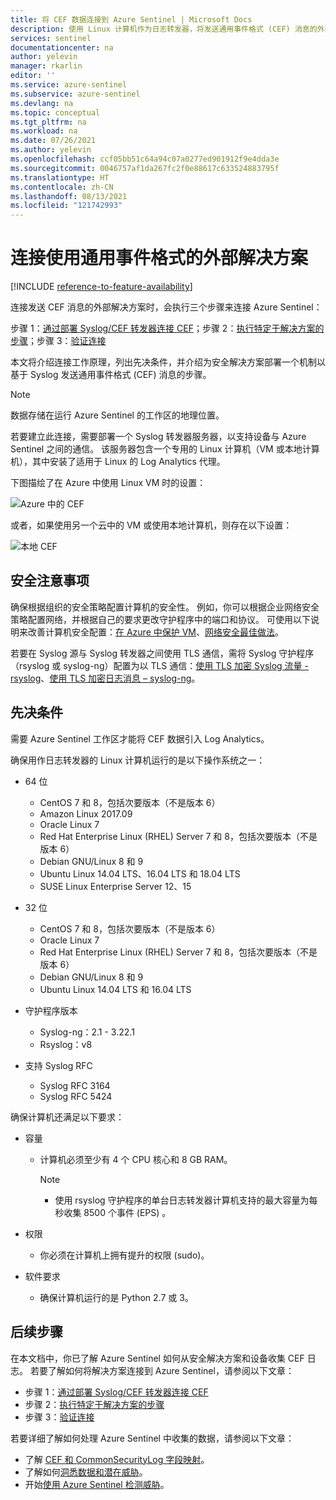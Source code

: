 ```yaml
---
title: 将 CEF 数据连接到 Azure Sentinel | Microsoft Docs
description: 使用 Linux 计算机作为日志转发器，将发送通用事件格式 (CEF) 消息的外部解决方案连接到 Azure Sentinel。
services: sentinel
documentationcenter: na
author: yelevin
manager: rkarlin
editor: ''
ms.service: azure-sentinel
ms.subservice: azure-sentinel
ms.devlang: na
ms.topic: conceptual
ms.tgt_pltfrm: na
ms.workload: na
ms.date: 07/26/2021
ms.author: yelevin
ms.openlocfilehash: ccf05bb51c64a94c07a0277ed901912f9e4dda3e
ms.sourcegitcommit: 0046757af1da267fc2f0e88617c633524883795f
ms.translationtype: HT
ms.contentlocale: zh-CN
ms.lasthandoff: 08/13/2021
ms.locfileid: "121742993"
---
```

# <a name="connect-your-external-solution-using-common-event-format"></a>连接使用通用事件格式的外部解决方案

[!INCLUDE [reference-to-feature-availability](includes/reference-to-feature-availability.md)]

连接发送 CEF 消息的外部解决方案时，会执行三个步骤来连接 Azure Sentinel：

步骤 1：[通过部署 Syslog/CEF 转发器连接 CEF](connect-cef-agent.md)；步骤 2：[执行特定于解决方案的步骤](connect-cef-solution-config.md)；步骤 3：[验证连接](connect-cef-verify.md)

本文将介绍连接工作原理，列出先决条件，并介绍为安全解决方案部署一个机制以基于 Syslog 发送通用事件格式 (CEF) 消息的步骤。 

> [!NOTE] 
> 数据存储在运行 Azure Sentinel 的工作区的地理位置。

若要建立此连接，需要部署一个 Syslog 转发器服务器，以支持设备与 Azure Sentinel 之间的通信。  该服务器包含一个专用的 Linux 计算机（VM 或本地计算机），其中安装了适用于 Linux 的 Log Analytics 代理。 

下图描绘了在 Azure 中使用 Linux VM 时的设置：

 ![Azure 中的 CEF](./media/connect-cef/cef-syslog-azure.png)

或者，如果使用另一个云中的 VM 或使用本地计算机，则存在以下设置： 

 ![本地 CEF](./media/connect-cef/cef-syslog-onprem.png)

## <a name="security-considerations"></a>安全注意事项

确保根据组织的安全策略配置计算机的安全性。 例如，你可以根据企业网络安全策略配置网络，并根据自己的要求更改守护程序中的端口和协议。 可使用以下说明来改善计算机安全配置：[在 Azure 中保护 VM](../virtual-machines/security-policy.md)、[网络安全最佳做法](../security/fundamentals/network-best-practices.md)。

若要在 Syslog 源与 Syslog 转发器之间使用 TLS 通信，需将 Syslog 守护程序（rsyslog 或 syslog-ng）配置为以 TLS 通信：[使用 TLS 加密 Syslog 流量 - rsyslog](https://www.rsyslog.com/doc/v8-stable/tutorials/tls_cert_summary.html)、[使用 TLS 加密日志消息 – syslog-ng](https://support.oneidentity.com/technical-documents/syslog-ng-open-source-edition/3.22/administration-guide/60#TOPIC-1209298)。
 
## <a name="prerequisites"></a>先决条件

需要 Azure Sentinel 工作区才能将 CEF 数据引入 Log Analytics。

确保用作日志转发器的 Linux 计算机运行的是以下操作系统之一：

- 64 位
  - CentOS 7 和 8，包括次要版本（不是版本 6）
  - Amazon Linux 2017.09
  - Oracle Linux 7
  - Red Hat Enterprise Linux (RHEL) Server 7 和 8，包括次要版本（不是版本 6）
  - Debian GNU/Linux 8 和 9
  - Ubuntu Linux 14.04 LTS、16.04 LTS 和 18.04 LTS
  - SUSE Linux Enterprise Server 12、15

- 32 位
  - CentOS 7 和 8，包括次要版本（不是版本 6）
  - Oracle Linux 7
  - Red Hat Enterprise Linux (RHEL) Server 7 和 8，包括次要版本（不是版本 6）
  - Debian GNU/Linux 8 和 9
  - Ubuntu Linux 14.04 LTS 和 16.04 LTS
 
- 守护程序版本
  - Syslog-ng：2.1 - 3.22.1
  - Rsyslog：v8
  
- 支持 Syslog RFC
  - Syslog RFC 3164
  - Syslog RFC 5424
 
确保计算机还满足以下要求： 

- 容量
  - 计算机必须至少有 4 个 CPU 核心和 8 GB RAM。

    > [!NOTE]
    > - 使用 rsyslog 守护程序的单台日志转发器计算机支持的最大容量为每秒收集 8500 个事件 (EPS) 。

- 权限
  - 你必须在计算机上拥有提升的权限 (sudo)。 

- 软件要求
  - 确保计算机运行的是 Python 2.7 或 3。

## <a name="next-steps"></a>后续步骤

在本文档中，你已了解 Azure Sentinel 如何从安全解决方案和设备收集 CEF 日志。 若要了解如何将解决方案连接到 Azure Sentinel，请参阅以下文章：

- 步骤 1：[通过部署 Syslog/CEF 转发器连接 CEF](connect-cef-agent.md)
- 步骤 2：[执行特定于解决方案的步骤](connect-cef-solution-config.md)
- 步骤 3：[验证连接](connect-cef-verify.md)

若要详细了解如何处理 Azure Sentinel 中收集的数据，请参阅以下文章：

- 了解 [CEF 和 CommonSecurityLog 字段映射](cef-name-mapping.md)。
- 了解如何[洞悉数据和潜在威胁](get-visibility.md)。
- 开始[使用 Azure Sentinel 检测威胁](./detect-threats-built-in.md)。
